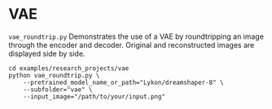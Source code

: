 # VAE

`vae_roundtrip.py` Demonstrates the use of a VAE by roundtripping an image through the encoder and decoder. Original and reconstructed images are displayed side by side.

```
cd examples/research_projects/vae
python vae_roundtrip.py \
    --pretrained_model_name_or_path="Lykon/dreamshaper-8" \
    --subfolder="vae" \
    --input_image="/path/to/your/input.png"
```
